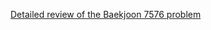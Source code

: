 [Detailed review of the Baekjoon 7576 problem](https://choicube84.github.io/study/2023/08/06/baekjoon_7576.html)
